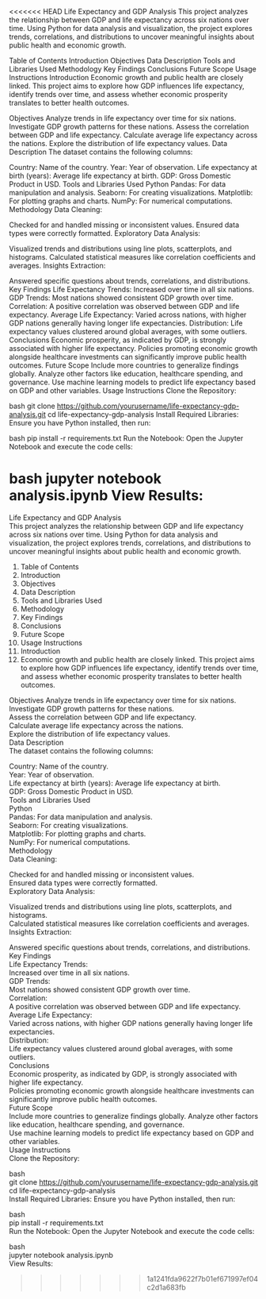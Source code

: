 <<<<<<< HEAD
Life Expectancy and GDP Analysis
This project analyzes the relationship between GDP and life expectancy across six nations over time. Using Python for data analysis and visualization, the project explores trends, correlations, and distributions to uncover meaningful insights about public health and economic growth.

Table of Contents
Introduction
Objectives
Data Description
Tools and Libraries Used
Methodology
Key Findings
Conclusions
Future Scope
Usage Instructions
Introduction
Economic growth and public health are closely linked. This project aims to explore how GDP influences life expectancy, identify trends over time, and assess whether economic prosperity translates to better health outcomes.

Objectives
Analyze trends in life expectancy over time for six nations.
Investigate GDP growth patterns for these nations.
Assess the correlation between GDP and life expectancy.
Calculate average life expectancy across the nations.
Explore the distribution of life expectancy values.
Data Description
The dataset contains the following columns:

Country: Name of the country.
Year: Year of observation.
Life expectancy at birth (years): Average life expectancy at birth.
GDP: Gross Domestic Product in USD.
Tools and Libraries Used
Python
Pandas: For data manipulation and analysis.
Seaborn: For creating visualizations.
Matplotlib: For plotting graphs and charts.
NumPy: For numerical computations.
Methodology
Data Cleaning:

Checked for and handled missing or inconsistent values.
Ensured data types were correctly formatted.
Exploratory Data Analysis:

Visualized trends and distributions using line plots, scatterplots, and histograms.
Calculated statistical measures like correlation coefficients and averages.
Insights Extraction:

Answered specific questions about trends, correlations, and distributions.
Key Findings
Life Expectancy Trends:
Increased over time in all six nations.
GDP Trends:
Most nations showed consistent GDP growth over time.
Correlation:
A positive correlation was observed between GDP and life expectancy.
Average Life Expectancy:
Varied across nations, with higher GDP nations generally having longer life expectancies.
Distribution:
Life expectancy values clustered around global averages, with some outliers.
Conclusions
Economic prosperity, as indicated by GDP, is strongly associated with higher life expectancy.
Policies promoting economic growth alongside healthcare investments can significantly improve public health outcomes.
Future Scope
Include more countries to generalize findings globally.
Analyze other factors like education, healthcare spending, and governance.
Use machine learning models to predict life expectancy based on GDP and other variables.
Usage Instructions
Clone the Repository:


bash
git clone https://github.com/yourusername/life-expectancy-gdp-analysis.git
cd life-expectancy-gdp-analysis
Install Required Libraries: Ensure you have Python installed, then run:

bash
pip install -r requirements.txt
Run the Notebook: Open the Jupyter Notebook and execute the code cells:

bash
jupyter notebook analysis.ipynb
View Results:
=======
Life Expectancy and GDP Analysis  
This project analyzes the relationship between GDP and life expectancy across six nations over time. Using Python for data analysis and visualization, the project explores trends, correlations, and distributions to uncover meaningful insights about public health and economic growth.
  
1. Table of Contents
2. Introduction
3. Objectives
4. Data Description
5. Tools and Libraries Used
6. Methodology
7. Key Findings
8. Conclusions
9. Future Scope
10. Usage Instructions
11. Introduction
12. Economic growth and public health are closely linked. This project aims to explore how GDP influences life expectancy, identify trends over time, and assess whether economic prosperity translates to better health outcomes.

Objectives
Analyze trends in life expectancy over time for six nations.  
Investigate GDP growth patterns for these nations.  
Assess the correlation between GDP and life expectancy.  
Calculate average life expectancy across the nations.  
Explore the distribution of life expectancy values.  
Data Description  
The dataset contains the following columns:  

Country: Name of the country.  
Year: Year of observation.  
Life expectancy at birth (years): Average life expectancy at birth.  
GDP: Gross Domestic Product in USD.  
Tools and Libraries Used  
Python  
Pandas: For data manipulation and analysis.  
Seaborn: For creating visualizations.  
Matplotlib: For plotting graphs and charts.  
NumPy: For numerical computations.  
Methodology  
Data Cleaning:  

Checked for and handled missing or inconsistent values.  
Ensured data types were correctly formatted.  
Exploratory Data Analysis:  

Visualized trends and distributions using line plots, scatterplots, and histograms.  
Calculated statistical measures like correlation coefficients and averages.  
Insights Extraction:  

Answered specific questions about trends, correlations, and distributions.  
Key Findings  
Life Expectancy Trends:  
Increased over time in all six nations.  
GDP Trends:  
Most nations showed consistent GDP growth over time.  
Correlation:  
A positive correlation was observed between GDP and life expectancy.  
Average Life Expectancy:  
Varied across nations, with higher GDP nations generally having longer life expectancies.  
Distribution:  
Life expectancy values clustered around global averages, with some outliers.  
Conclusions  
Economic prosperity, as indicated by GDP, is strongly associated with higher life expectancy.  
Policies promoting economic growth alongside healthcare investments can significantly improve public health outcomes.  
Future Scope  
Include more countries to generalize findings globally. 
Analyze other factors like education, healthcare spending, and governance.  
Use machine learning models to predict life expectancy based on GDP and other variables.  
Usage Instructions  
Clone the Repository:  


bash  
git clone https://github.com/yourusername/life-expectancy-gdp-analysis.git
cd life-expectancy-gdp-analysis  
Install Required Libraries: Ensure you have Python installed, then run:  

bash  
pip install -r requirements.txt  
Run the Notebook: Open the Jupyter Notebook and execute the code cells:  

bash  
jupyter notebook analysis.ipynb  
View Results:  
>>>>>>> 1a1241fda9622f7b01ef671997ef04c2d1a683fb
